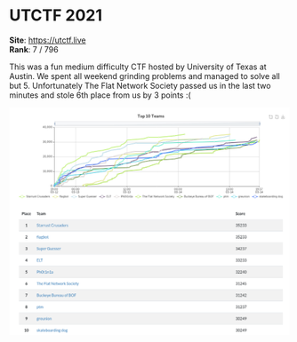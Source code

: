 # UTCTF 2021

**Site**:  https://utctf.live \
**Rank**: 7 / 796

This was a fun medium difficulty CTF hosted by University of Texas at Austin.
We spent all weekend grinding problems and managed to solve all but 5.
Unfortunately The Flat Network Society passed us in the last two minutes and
stole 6th place from us by 3 points :(

![rank](rank.png)
